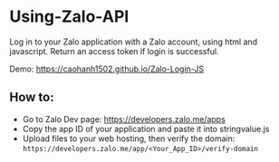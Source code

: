 # Using-Zalo-API
Log in to your Zalo application with a Zalo account, using html and javascript. Return an access token if login is successful.

Demo: https://caohanh1502.github.io/Zalo-Login-JS
## How to:
- Go to Zalo Dev page: https://developers.zalo.me/apps
- Copy the app ID of your application and paste it into stringvalue.js
- Upload files to your web hosting, then verify the domain: ```https://developers.zalo.me/app/<Your_App_ID>/verify-domain```
